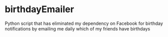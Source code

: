 # birthdayEmailer
Python script that has eliminated my dependency on Facebook for birthday notifications by emailing me daily which of my friends have birthdays
